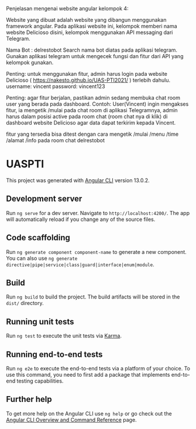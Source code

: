 Penjelasan mengenai website angular kelompok 4:

Website yang dibuat adalah website yang dibangun menggunakan
framework angular. 
Pada aplikasi website ini, kelompok memberi nama website Delicioso
disini, kelompok menggunakan API messaging dari Telegram.

Nama Bot : delrestobot
Search nama bot diatas pada aplikasi telegram.
Gunakan aplikasi telegram untuk mengecek fungsi dan fitur dari API yang
kelompok gunakan.

Penting: untuk menggunakan fitur, admin harus login pada website
Delicioso ( https://nakesto.github.io/UAS-PTI2021/ ) terlebih dahulu.
username: vincent
password: vincent123

Penting: agar fitur berjalan, pastikan admin sedang membuka chat room 
user yang berada pada dashboard. 
Contoh:
User(Vincent) ingin mengakses fitur, ia mengetik /mulai pada chat room
di aplikasi Telegramnya, admin harus dalam posisi active pada room chat 
(room chat nya di klik) di dashboard website Delicioso agar data dapat 
terkirim kepada Vincent.

fitur yang tersedia bisa ditest dengan cara mengetik
/mulai
/menu
/time
/alamat
/info
pada room chat delrestobot

# UASPTI

This project was generated with [Angular CLI](https://github.com/angular/angular-cli) version 13.0.2.

## Development server

Run `ng serve` for a dev server. Navigate to `http://localhost:4200/`. The app will automatically reload if you change any of the source files.

## Code scaffolding

Run `ng generate component component-name` to generate a new component. You can also use `ng generate directive|pipe|service|class|guard|interface|enum|module`.

## Build

Run `ng build` to build the project. The build artifacts will be stored in the `dist/` directory.

## Running unit tests

Run `ng test` to execute the unit tests via [Karma](https://karma-runner.github.io).

## Running end-to-end tests

Run `ng e2e` to execute the end-to-end tests via a platform of your choice. To use this command, you need to first add a package that implements end-to-end testing capabilities.

## Further help

To get more help on the Angular CLI use `ng help` or go check out the [Angular CLI Overview and Command Reference](https://angular.io/cli) page.
